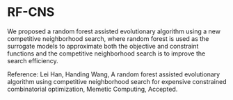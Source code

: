 # RF-CNS
We proposed a random forest assisted evolutionary algorithm using a new competitive neighborhood search, where random forest is used as the surrogate models to approximate both the objective and constraint functions and the competitive neighborhood search is to improve the search efficiency.

Reference: Lei Han, Handing Wang, A random forest assisted evolutionary algorithm using competitive neighborhood search for expensive constrained combinatorial optimization, Memetic Computing, Accepted.
